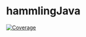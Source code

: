 # hammlingJava

[![Coverage](.github/badges/jacoco.svg)](https://github.com/sir-hector/hammlingJava/actions/workflows/gradle.yml/badge.svg)
